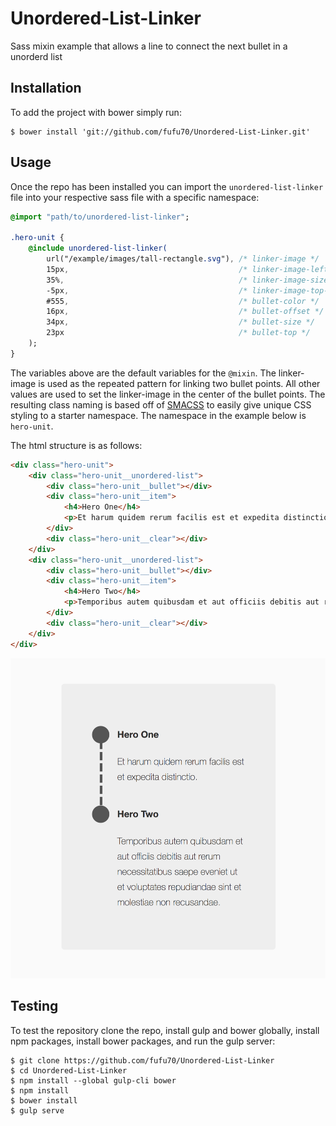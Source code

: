 # Unordered-List-Linker
Sass mixin example that allows a line to connect the next bullet in a unorderd list

## Installation

To add the project with bower simply run:

```shell
$ bower install 'git://github.com/fufu70/Unordered-List-Linker.git'
```

## Usage

Once the repo has been installed you can import the `unordered-list-linker` file into your respective sass file with a specific namespace:

```sass
@import "path/to/unordered-list-linker";

.hero-unit {
    @include unordered-list-linker(
        url("/example/images/tall-rectangle.svg"), /* linker-image */
        15px,                                      /* linker-image-left-offset */
        35%,                                       /* linker-image-size */
        -5px,                                      /* linker-image-top-offset */
        #555,                                      /* bullet-color */
        16px,                                      /* bullet-offset */
        34px,                                      /* bullet-size */
        23px                                       /* bullet-top */
    );
}
```

The variables above are the default variables for the `@mixin`. The linker-image is used as the repeated pattern for linking two bullet points. All other values are used to set the linker-image in the center of the bullet points. The resulting class naming is based off of [SMACSS](https://smacss.com/) to easily give unique CSS styling to a starter namespace. The namespace in the example below is `hero-unit`.

The html structure is as follows: 

```html
<div class="hero-unit">
    <div class="hero-unit__unordered-list">
        <div class="hero-unit__bullet"></div>
        <div class="hero-unit__item">
            <h4>Hero One</h4>
            <p>Et harum quidem rerum facilis est et expedita distinctio. </p>
        </div>
        <div class="hero-unit__clear"></div>
    </div>
    <div class="hero-unit__unordered-list">
        <div class="hero-unit__bullet"></div>
        <div class="hero-unit__item">
            <h4>Hero Two</h4>
            <p>Temporibus autem quibusdam et aut officiis debitis aut rerum necessitatibus saepe eveniet ut et voluptates repudiandae sint et molestiae non recusandae.</p>
        </div>
        <div class="hero-unit__clear"></div>
    </div>
</div>
```

![alt text][example]

## Testing

To test the repository clone the repo, install gulp and bower globally, install npm packages, install bower packages, and run the gulp server:

```shell
$ git clone https://github.com/fufu70/Unordered-List-Linker
$ cd Unordered-List-Linker
$ npm install --global gulp-cli bower
$ npm install
$ bower install
$ gulp serve
```

[example]: https://raw.githubusercontent.com/fufu70/Unordered-List-Linker/master/common/example.png "Example"